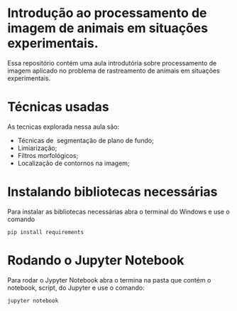 # Introdução ao processamento de imagem de animais em situações experimentais.

Essa repositório contém uma aula introdutória sobre processamento de imagem aplicado no problema de rastreamento de animais em situações experimentais.

# Técnicas usadas
As tecnicas explorada nessa aula são:
- Técnicas de  segmentação de plano de fundo;
- Limiarização;
- Filtros morfológicos;
- Localização de contornos na imagem; 

# Instalando bibliotecas necessárias

Para instalar as bibliotecas necessárias abra o terminal do Windows e use o comando
```
pip install requirements
```

# Rodando o Jupyter Notebook
Para rodar o Jypyter Notebook abra o termina na pasta que contém o notebook, script, do Jupyter e use o comando:
```
jupyter notebook
```